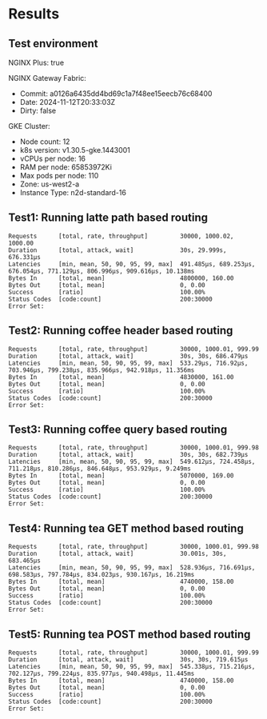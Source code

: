 # Results

## Test environment

NGINX Plus: true

NGINX Gateway Fabric:

- Commit: a0126a6435dd4bd69c1a7f48ee15eecb76c68400
- Date: 2024-11-12T20:33:03Z
- Dirty: false

GKE Cluster:

- Node count: 12
- k8s version: v1.30.5-gke.1443001
- vCPUs per node: 16
- RAM per node: 65853972Ki
- Max pods per node: 110
- Zone: us-west2-a
- Instance Type: n2d-standard-16

## Test1: Running latte path based routing

```text
Requests      [total, rate, throughput]         30000, 1000.02, 1000.00
Duration      [total, attack, wait]             30s, 29.999s, 676.331µs
Latencies     [min, mean, 50, 90, 95, 99, max]  491.485µs, 689.253µs, 676.054µs, 771.129µs, 806.996µs, 909.616µs, 10.138ms
Bytes In      [total, mean]                     4800000, 160.00
Bytes Out     [total, mean]                     0, 0.00
Success       [ratio]                           100.00%
Status Codes  [code:count]                      200:30000  
Error Set:
```

## Test2: Running coffee header based routing

```text
Requests      [total, rate, throughput]         30000, 1000.01, 999.99
Duration      [total, attack, wait]             30s, 30s, 686.479µs
Latencies     [min, mean, 50, 90, 95, 99, max]  533.29µs, 716.92µs, 703.946µs, 799.238µs, 835.966µs, 942.918µs, 11.356ms
Bytes In      [total, mean]                     4830000, 161.00
Bytes Out     [total, mean]                     0, 0.00
Success       [ratio]                           100.00%
Status Codes  [code:count]                      200:30000  
Error Set:
```

## Test3: Running coffee query based routing

```text
Requests      [total, rate, throughput]         30000, 1000.01, 999.98
Duration      [total, attack, wait]             30s, 30s, 682.739µs
Latencies     [min, mean, 50, 90, 95, 99, max]  549.612µs, 724.458µs, 711.218µs, 810.286µs, 846.648µs, 953.929µs, 9.249ms
Bytes In      [total, mean]                     5070000, 169.00
Bytes Out     [total, mean]                     0, 0.00
Success       [ratio]                           100.00%
Status Codes  [code:count]                      200:30000  
Error Set:
```

## Test4: Running tea GET method based routing

```text
Requests      [total, rate, throughput]         30000, 1000.01, 999.98
Duration      [total, attack, wait]             30.001s, 30s, 683.465µs
Latencies     [min, mean, 50, 90, 95, 99, max]  528.936µs, 716.691µs, 698.583µs, 797.784µs, 834.023µs, 930.167µs, 16.219ms
Bytes In      [total, mean]                     4740000, 158.00
Bytes Out     [total, mean]                     0, 0.00
Success       [ratio]                           100.00%
Status Codes  [code:count]                      200:30000  
Error Set:
```

## Test5: Running tea POST method based routing

```text
Requests      [total, rate, throughput]         30000, 1000.01, 999.99
Duration      [total, attack, wait]             30s, 30s, 719.615µs
Latencies     [min, mean, 50, 90, 95, 99, max]  545.338µs, 715.216µs, 702.127µs, 799.224µs, 835.977µs, 940.498µs, 11.445ms
Bytes In      [total, mean]                     4740000, 158.00
Bytes Out     [total, mean]                     0, 0.00
Success       [ratio]                           100.00%
Status Codes  [code:count]                      200:30000  
Error Set:
```
